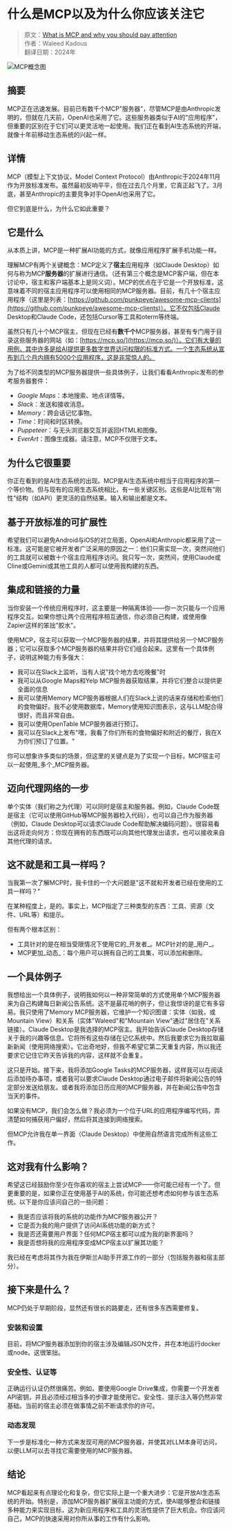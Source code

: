 # 什么是MCP以及为什么你应该关注它

> 原文：[What is MCP and why you should pay attention](https://waleedk.medium.com/what-is-mcp-and-why-you-should-pay-attention-31524da7733f)  
> 作者：Waleed Kadous  
> 翻译日期：2024年

![MCP概念图](https://miro.medium.com/v2/resize:fit:700/1*u7b5Y5SEph7zZr0ldcJd-w.png)

## 摘要

MCP正在迅速发展。目前已有数千个MCP"服务器"，尽管MCP是由Anthropic发明的，但就在几天前，OpenAI也采用了它。这些服务器类似于AI的"应用程序"，但重要的区别在于它们可以更灵活地一起使用。我们正在看到AI生态系统的开端，就像十年前移动生态系统的兴起一样。

## 详情

MCP（模型上下文协议，Model Context Protocol）由Anthropic于2024年11月作为开放标准发布。虽然最初反响平平，但在过去几个月里，它真正起飞了。3月底，甚至Anthropic的主要竞争对手OpenAI也采用了它。

但它到底是什么，为什么它如此重要？

## 它是什么

从本质上讲，MCP是一种扩展AI功能的方式，就像应用程序扩展手机功能一样。

理解MCP有两个关键概念：MCP定义了**宿主**应用程序（如Claude Desktop）如何与称为MCP**服务器**的扩展进行通信。（还有第三个概念是MCP客户端，但在本讨论中，宿主和客户端基本上是同义词）。MCP的优点在于它是一个开放标准，这意味着不同的宿主应用程序可以使用相同的MCP服务器。目前，有几十个宿主应用程序（这里是列表：[https://github.com/punkpeye/awesome-mcp-clients](https://github.com/punkpeye/awesome-mcp-clients)）。它不仅包括Claude Desktop和Claude Code，还包括Cursor等工具和oterm等终端。

虽然只有几十个MCP宿主，但现在已经有**数千个**MCP服务器，甚至有专门用于目录这些服务器的网站（如：[https://mcp.so/](https://mcp.so/)）。它们有大量的用例，其中许多是给AI提供更多数字世界访问权限的标准方式。一个生态系统从宣布到几个月内拥有5000个应用程序，这是非常惊人的。

为了给不同类型的MCP服务器提供一些具体例子，让我们看看Anthropic发布的参考服务器套件：

* _Google Maps_：本地搜索、地点详情等。
* _Slack_：发送和接收消息。
* _Memory_：跨会话记忆事物。
* _Time_：时间和时区转换。
* _Puppeteer_：与无头浏览器交互并返回HTML和图像。
* _EverArt_：图像生成器。请注意，MCP不仅限于文本。

## 为什么它很重要

你正在看到的是AI生态系统的出现。MCP是AI生态系统中相当于应用程序的第一个等价物。但与现有的应用生态系统相比，有一些关键区别。这些是AI比现有"刚性"结构（如API）更灵活的自然结果。输入和输出都是文本。

## 基于开放标准的可扩展性

希望我们可以避免Android与iOS的对立局面，OpenAI和Anthropic都采用了这一标准。这可能是它被开发者广泛采用的原因之一：他们只需实现一次，突然间他们的工具就可以被数十个宿主应用程序访问。我只写一次，突然间，使用Claude或Cline或Gemini或其他工具的人都可以使用我构建的东西。

## 集成和链接的力量

当你安装一个传统应用程序时，这主要是一种隔离体验——你一次只能与一个应用程序交互。如果你想让两个应用程序相互通信，你必须自己构建，或使用像Zapier这样的笨拙"胶水"。

使用MCP，宿主可以获取一个MCP服务器的结果，并将其提供给另一个MCP服务器；它可以获取多个MCP服务器的结果并将它们组合起来。这里有一个具体例子，说明这种能力有多强大：

* 我可以在Slack上监听，当有人说"找个地方去吃晚餐"时
* 我可以从Google Maps和Yelp MCP服务器获取结果，并将它们整合以提供更全面的信息
* 我可以使用Memory MCP服务器根据人们在Slack上说的话来存储和检索他们的食物偏好。我不必使用数据库，Memory使用知识图表示，这与LLM配合得很好，而且非常自由。
* 我可以使用OpenTable MCP服务器进行预订。
* 我可以在Slack上发布"嘿，我看了你们所有的食物偏好和附近的餐厅，我在X为你们预订了位置。"

你可以想象许多类似的场景，但这里的关键点是为了实现一个目标，MCP宿主可以一起使用_多个_MCP服务器。

## 迈向代理网络的一步

单个实体（我们称之为代理）可以同时是宿主和服务器。例如，Claude Code既是宿主（它可以使用GitHub等MCP服务器检入代码），也可以自己作为服务器（例如，Claude Desktop可以请求Claude Code帮助解决编码问题）。很容易看出这将走向何方：你现在拥有的东西既可以向其他代理发出请求，也可以接收来自其他代理的请求。

## 这不就是和工具一样吗？

当我第一次了解MCP时，我卡住的一个大问题是"这不就和开发者已经在使用的工具一样吗？"

在某种程度上，是的。事实上，MCP指定了三种类型的东西：工具、资源（文件、URL等）和提示。

但有两个根本区别：

* 工具针对的是在相当受限情况下使用它的_开发者_。MCP针对的是_用户_。
* MCP更加_动态_：每个用户可以拥有自己的工具集，可以添加和删除。

## 一个具体例子

我想给出一个具体例子，说明我如何以一种非常简单的方式使用单个MCP服务器来为自己构建每日新闻公告系统。这不是最花哨的例子，但让我惊讶的是它有多容易。我只使用了Memory MCP服务器，它维护一个知识图谱：实体（如我，或Mountain View）和关系（实体"Waleed"和"Mountain View"通过"居住在"关系链接）。Claude Desktop是我选择的MCP宿主。我开始告诉Claude Desktop存储关于我的兴趣等信息。它将所有这些存储在记忆系统中。然后我要求它为我拉取最新新闻（使用网络搜索）。它出奇地好，但我不希望它第二天重复内容，所以我还要求它记住它昨天告诉我的内容，这样就不会重复。

这只是开始。接下来，我将添加Google Tasks的MCP服务器，这样我可以在阅读后添加待办事项，或者我可以要求Claude Desktop通过电子邮件将新闻公告的特定部分发送给朋友。或者我将添加日历应用的MCP服务器，并在新闻公告中包含当天的事件。

如果没有MCP，我们会怎么做？我必须为一个位于URL的应用程序编写代码，弄清楚如何捕获用户偏好，然后将其连接到网络搜索。

但MCP允许我在单一界面（Claude Desktop）中使用自然语言完成所有这些工作。

## 这对我有什么影响？

希望这已经鼓励你至少在你喜欢的宿主上尝试MCP——你可能已经有一个了。但更重要的是，如果你正在使用基于AI的系统，你可能还想考虑如何参与该生态系统。以下是你应该问自己的一些问题：

* 我是否应该将我的系统的功能作为MCP服务器公开？
* 它是否为我的用户提供了访问AI系统功能的新方式？
* 我是否还需要用户界面？任何MCP宿主都可以成为我的新界面吗？
* 我是否想将我的应用程序变成MCP宿主以扩展其功能？

我已经在考虑将其作为我在伊斯兰AI助手开源工作的一部分（包括服务器和宿主部分）。

## 接下来是什么？

MCP仍处于早期阶段，显然还有很长的路要走，还有很多东西需要修复。

### 安装和设置

目前，将MCP服务器添加到你的宿主涉及编辑JSON文件，并在本地运行docker或node。这很笨拙。

### 安全性、认证等

正确运行认证仍然很痛苦。例如，要使用Google Drive集成，你需要一个开发者API密钥，并且必须经过相当多的步骤才能使用它。安全性、提示注入等仍然非常基础。当前的宿主必须在做事情之前不断请求你的许可。

### 动态发现

下一步是标准化一种方式来发现可用的MCP服务器，并使其对LLM本身可访问，以便LLM可以去寻找它需要使用的MCP服务器。

## 结论

MCP看起来有点理论化和复杂，但它实际上是一个重大进步：它是开放AI生态系统的开始。特别是，添加MCP服务器扩展宿主功能的方式，使AI能够整合和链接多种能力来实现目标，这为新应用程序和工具的灵活性提供了巨大机会。你应该问自己，MCP的快速采用对你所从事的工作有什么影响。
